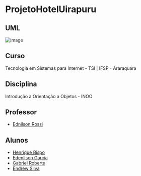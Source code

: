 # ProjetoHotelUirapuru

## UML
![image](https://github.com/edenilsonjunior/ProjetoHotelUirapuru/assets/85528622/423c0f75-dc2e-4efc-8362-64bfb7210555)

## Curso

Tecnologia em Sistemas para Internet - TSI | IFSP - Araraquara

## Disciplina

Introdução à Orientação a Objetos - INOO


## Professor

- [Ednilson Rossi](https://github.com/ednilsonrossi)

## Alunos 

- [Henrique Bispo](https://github.com/RICKBISPO)
- [Edenilson Garcia](https://github.com/edenilsonjunior)
- [Gabriel Roberts](https://github.com/roberttiss)
- [Endrew Silva](https://github.com/EndrewGomess)
